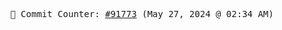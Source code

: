 <p align="center">
    <samp>
        📮 Commit Counter: <a href="https://github.com/Javascript-void0/Javascript-void0/commits/main">#91773</a> (May 27, 2024 @ 02:34 AM)
    </samp>
</p>
